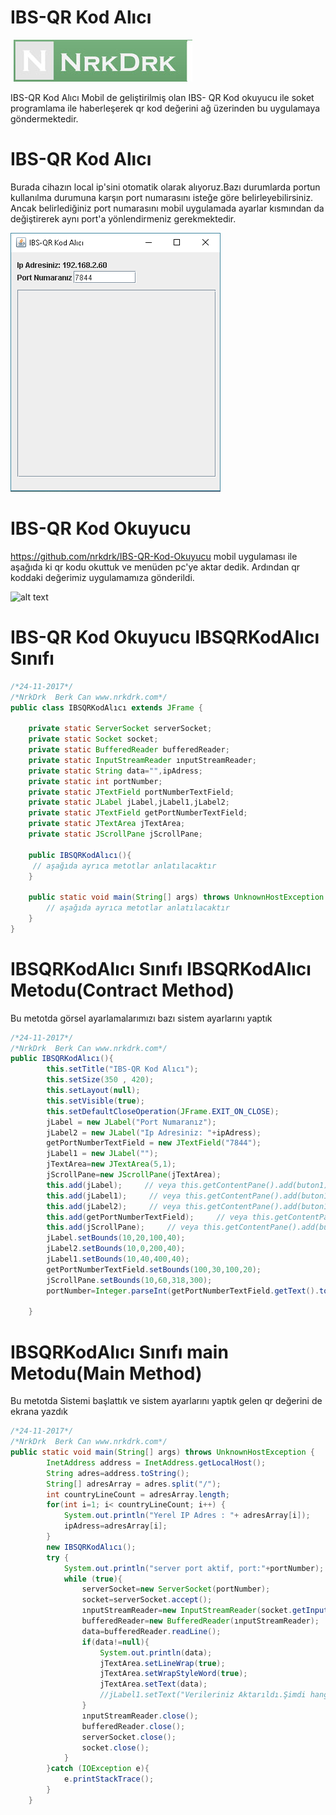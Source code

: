# IBS-QR Kod Alıcı
![N|Solid](https://github.com/nrkdrk/IBS-QR-Kod-Al-c-/blob/master/image/nrkdrk.jpg)


IBS-QR Kod Alıcı
Mobil de geliştirilmiş olan IBS- QR Kod okuyucu ile soket programlama ile haberleşerek qr kod değerini ağ üzerinden bu uygulamaya göndermektedir.

# IBS-QR Kod Alıcı
Burada cihazın local ip'sini otomatik olarak alıyoruz.Bazı durumlarda portun kullanılma durumuna karşın port numarasını isteğe göre belirleyebilirsiniz. Ancak belirlediğiniz port numarasını mobil uygulamada ayarlar kısmından da değiştirerek aynı port'a yönlendirmeniz gerekmektedir.

![alt text](https://github.com/nrkdrk/IBS-QR-Kod-Al-c-/blob/master/image/%C4%B1bs-qr-kod-al%C4%B1c%C4%B1.PNG)

# IBS-QR Kod Okuyucu
https://github.com/nrkdrk/IBS-QR-Kod-Okuyucu
mobil uygulaması ile aşağıda ki qr kodu okuttuk ve menüden pc'ye aktar dedik.
Ardından qr koddaki değerimiz uygulamamıza gönderildi.


![alt text](https://github.com/nrkdrk/IBS-QR-Kod-Al-c-/blob/master/image/%C4%B1bs-qr-kod-al%C4%B1c%C4%B1%20kod%20ald%C4%B1.PNG)


# IBS-QR Kod Okuyucu IBSQRKodAlıcı Sınıfı
```java
/*24-11-2017*/
/*NrkDrk  Berk Can www.nrkdrk.com*/
public class IBSQRKodAlıcı extends JFrame {

    private static ServerSocket serverSocket;
    private static Socket socket;
    private static BufferedReader bufferedReader;
    private static InputStreamReader ınputStreamReader;
    private static String data="",ipAdress;
    private static int portNumber;
    private static JTextField portNumberTextField;
    private static JLabel jLabel,jLabel1,jLabel2;
    private static JTextField getPortNumberTextField;
    private static JTextArea jTextArea;
    private static JScrollPane jScrollPane;

    public IBSQRKodAlıcı(){
     // aşağıda ayrıca metotlar anlatılacaktır
    }

    public static void main(String[] args) throws UnknownHostException {
        // aşağıda ayrıca metotlar anlatılacaktır
    }
}
```

# IBSQRKodAlıcı Sınıfı IBSQRKodAlıcı Metodu(Contract Method)

Bu metotda görsel ayarlamalarımızı bazı sistem ayarlarını yaptık

```java
/*24-11-2017*/
/*NrkDrk  Berk Can www.nrkdrk.com*/
public IBSQRKodAlıcı(){
        this.setTitle("IBS-QR Kod Alıcı");
        this.setSize(350 , 420);
        this.setLayout(null);
        this.setVisible(true);
        this.setDefaultCloseOperation(JFrame.EXIT_ON_CLOSE);
        jLabel = new JLabel("Port Numaranız");
        jLabel2 = new JLabel("Ip Adresiniz: "+ipAdress);
        getPortNumberTextField = new JTextField("7844");
        jLabel1 = new JLabel("");
        jTextArea=new JTextArea(5,1);
        jScrollPane=new JScrollPane(jTextArea);
        this.add(jLabel);     // veya this.getContentPane().add(buton1);
        this.add(jLabel1);     // veya this.getContentPane().add(buton1);
        this.add(jLabel2);     // veya this.getContentPane().add(buton1);
        this.add(getPortNumberTextField);     // veya this.getContentPane().add(buton1);
        this.add(jScrollPane);     // veya this.getContentPane().add(buton1);
        jLabel.setBounds(10,20,100,40);
        jLabel2.setBounds(10,0,200,40);
        jLabel1.setBounds(10,40,400,40);
        getPortNumberTextField.setBounds(100,30,100,20);
        jScrollPane.setBounds(10,60,318,300);
        portNumber=Integer.parseInt(getPortNumberTextField.getText().toString());

    }
```

# IBSQRKodAlıcı Sınıfı main Metodu(Main Method)

Bu metotda Sistemi başlattık ve sistem ayarlarını yaptık gelen qr değerini de ekrana yazdık

```java
/*24-11-2017*/
/*NrkDrk  Berk Can www.nrkdrk.com*/
public static void main(String[] args) throws UnknownHostException {
        InetAddress address = InetAddress.getLocalHost();
        String adres=address.toString();
        String[] adresArray = adres.split("/");
        int countryLineCount = adresArray.length;
        for(int i=1; i< countryLineCount; i++) {
            System.out.println("Yerel IP Adres : "+ adresArray[i]);
            ipAdress=adresArray[i];
        }
        new IBSQRKodAlıcı();
        try {
            System.out.println("server port aktif, port:"+portNumber);
            while (true){
                serverSocket=new ServerSocket(portNumber);
                socket=serverSocket.accept();
                ınputStreamReader=new InputStreamReader(socket.getInputStream());
                bufferedReader=new BufferedReader(ınputStreamReader);
                data=bufferedReader.readLine();
                if(data!=null){
                    System.out.println(data);
                    jTextArea.setLineWrap(true);
                    jTextArea.setWrapStyleWord(true);
                    jTextArea.setText(data);
                    //jLabel1.setText("Verileriniz Aktarıldı.Şimdi hangi formatta kaydedelim?");
                }
                ınputStreamReader.close();
                bufferedReader.close();
                serverSocket.close();
                socket.close();
            }
        }catch (IOException e){
            e.printStackTrace();
        }
    }
```
